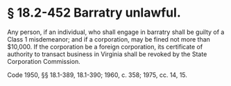 # § 18.2-452 Barratry unlawful.

<p>Any person, if an individual, who shall engage in barratry shall be guilty of a Class 1 misdemeanor; and if a corporation, may be fined not more than $10,000. If the corporation be a foreign corporation, its certificate of authority to transact business in Virginia shall be revoked by the State Corporation Commission.</p><p>Code 1950, §§ 18.1-389, 18.1-390; 1960, c. 358; 1975, cc. 14, 15.</p>